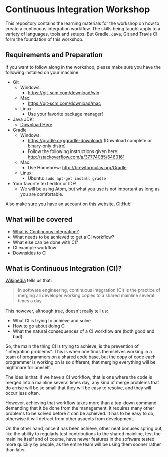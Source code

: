 # Continuous Integration Workshop
This repository contains the learning materials for the workshop on how to create a continuous integration workflow. The skills being taught apply to a variety of languages, tools and setups. But Gradle, Java, Git and Travis CI form the foundation of this workshop.

## Requirements and Preparation

If you want to follow along in the workshop, please make sure you have the
following installed on your machine:


 - Git
   - Windows:
     - https://git-scm.com/download/win
   - Mac:
     - https://git-scm.com/download/mac
   - Linux:
     - Use your favorite package manager!
 - Java JDK:
   - [Download Here](http://www.oracle.com/technetwork/java/javase/downloads/jdk8-downloads-2133151.html)
 - Gradle
   - Windows:
     - https://gradle.org/gradle-download/ (Download complete or binary-only
       distro)
     - Follow the following instructions given here:
       http://stackoverflow.com/a/37774085/5460161
   - Mac:
      - Use Homebrew: http://brewformulas.org/Gradle
   - Linux:
      - Ubuntu: `sudo apt-get install gradle`
  - Your favorite text editor or IDE!
    - We will be using [Atom](https://atom.io/), but what you use is not
      important as long as you are comfortable.

Also make sure you have an account on [this website](https://github.com/join),
GitHub!


## What will be covered

- [What is Continuous Integration?](#what-is-continuous-integration-ci)
- What needs to be achieved to get a CI workflow?
- What else can be done with CI?
- CI example workflow
- Downsides to CI

## What is Continuous Integration (CI)?
[Wikipedia][1] tells us that:

>In software engineering, continuous integration (CI) is the practice of merging all developer working copies to a shared mainline several times a day

This however, although true, doesn't really tell us:
 - What CI is trying to achieve and solve
 - How to go about doing CI
 - What the natural consequences of a CI workflow are (both good and bad)

 So, the main the thing CI is trying to achieve, is the prevention of "integration problems". This is when one finds themselves working in a team of programmers on a shared code base, but the copy of code each programmer is working on is so different, that merging everything will be nightmare for oneself.

 The idea is that: if we have a CI workflow, that is one where the code is merged into a mainline several times day, any kind of merge problems that do arrise will be so small that they will be easy to resolve, and they will occur less often.

 However, achieving that workflow takes more than a top-down command demanding that it be done from the management, it requires many other problems to be solved before it can be achieved. It has to be easy to do, otherwise it will detract from other aspects from development.

 On the other hand, once it has been achieve, other neat bonuses spring out, like the ability to regularly test contributions to the shared mainline, test the mainline itself and of course, have newer features in the software tested more quickly by people, as the entire team will be using them sooner rather than later.


[1]:https://en.wikipedia.org/wiki/Continuous_integration
